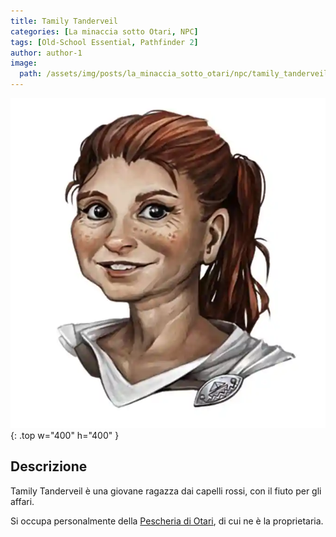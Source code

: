 ```yaml
---
title: Tamily Tanderveil
categories: [La minaccia sotto Otari, NPC]
tags: [Old-School Essential, Pathfinder 2]
author: author-1
image:
  path: /assets/img/posts/la_minaccia_sotto_otari/npc/tamily_tanderveil.webp
---
```


![Desktop View](/assets/img/posts/la_minaccia_sotto_otari/npc/tamily_tanderveil.webp){: .top w="400" h="400" }

## Descrizione

Tamily Tanderveil è una giovane ragazza dai capelli rossi, con il fiuto per gli affari.

Si occupa personalmente della [Pescheria di Otari](/posts/Pescheria_di_Otari), di cui ne è la proprietaria.